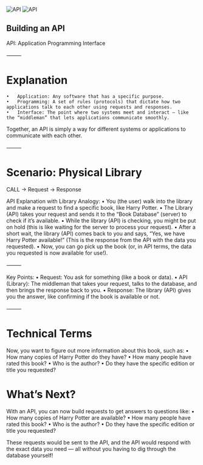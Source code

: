 ![API](https://img.shields.io/badge/API-316192?style=for-the-badge&logo=cloud&logoColor=white)
![API](https://img.shields.io/badge/API-316192?style=for-the-badge&logo=python&logoColor=yellow)


## Building an API

API: Application Programming Interface

⸻

# Explanation
	•	Application: Any software that has a specific purpose.
	•	Programming: A set of rules (protocols) that dictate how two applications talk to each other using requests and responses.
	•	Interface: The point where two systems meet and interact — like the “middleman” that lets applications communicate smoothly.
 

Together, an API is simply a way for different systems or applications to communicate with each other.

⸻

# Scenario: Physical Library

CALL → Request → Response

API Explanation with Library Analogy:
	•	You (the user) walk into the library and make a request to find a specific book, like Harry Potter.
	•	The Library (API) takes your request and sends it to the “Book Database” (server) to check if it’s available.
	•	While the library (API) is checking, you might be put on hold (this is like waiting for the server to process your request).
	•	After a short wait, the library (API) comes back to you and says, “Yes, we have Harry Potter available!” (This is the response from the API with the data you requested).
	•	Now, you can go pick up the book (or, in API terms, the data you requested is now available for use!).

⸻

Key Points:
	•	Request: You ask for something (like a book or data).
	•	API (Library): The middleman that takes your request, talks to the database, and then brings the response back to you.
	•	Response: The library (API) gives you the answer, like confirming if the book is available or not.

⸻

# Technical Terms

Now, you want to figure out more information about this book, such as:
	•	How many copies of Harry Potter do they have?
	•	How many people have rated this book?
	•	Who is the author?
	•	Do they have the specific edition or title you requested?

 # What’s Next?

With an API, you can now build requests to get answers to questions like:
	•	How many copies of Harry Potter are available?
	•	How many people have rated this book?
	•	Who is the author?
	•	Do they have the specific edition or title you requested?

These requests would be sent to the API, and the API would respond with the exact data you need — all without you having to dig through the database yourself!
 
